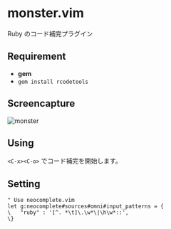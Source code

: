 # monster.vim

Ruby のコード補完プラグイン


## Requirement

* __gem__
 * `gem install rcodetools`


## Screencapture

![monster](https://cloud.githubusercontent.com/assets/214488/3964723/7bc02e7e-278c-11e4-8578-1785aabecf85.gif)

## Using

`<C-x><C-o>` でコード補完を開始します。

## Setting

```vim
" Use neocomplete.vim
let g:neocomplete#sources#omni#input_patterns = {
\   "ruby" : '[^. *\t]\.\w*\|\h\w*::',
\}
```


